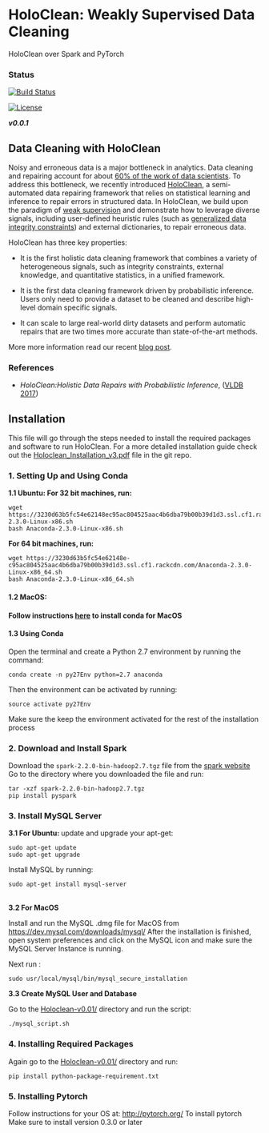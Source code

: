 # HoloClean: Weakly Supervised Data Cleaning
HoloClean over Spark and PyTorch

### Status

[![Build Status](https://travis-ci.com/HoloClean/HoloClean-v0.01.svg?token=YfAzBXp1E7FY9ZAqGDpk&branch=pytorch)](https://travis-ci.com/HoloClean/HoloClean-v0.01)

[![License](https://img.shields.io/badge/License-Apache%202.0-blue.svg)](https://opensource.org/licenses/Apache-2.0)


**_v0.0.1_**

## Data Cleaning with HoloClean
<p>
Noisy and erroneous data is a major bottleneck in analytics. Data cleaning and repairing account for about <a href="https://www.forbes.com/sites/gilpress/2016/03/23/data-preparation-most-time-consuming-least-enjoyable-data-science-task-survey-says/#259a5d256f63">60% of the work of data scientists</a>. To address this bottleneck, we recently introduced <a href="https://arxiv.org/abs/1702.00820">HoloClean</a>, a semi-automated data repairing framework that relies on statistical learning and inference to repair errors in structured data. In HoloClean, we build upon the paradigm of <a href="http://hazyresearch.github.io/snorkel/blog/weak_supervision.html">weak supervision</a> and demonstrate how to leverage diverse signals, including user-defined heuristic rules (such as <a href="http://dl.acm.org/citation.cfm?id=2511233">generalized data integrity constraints</a>) and external dictionaries, to repair erroneous data.
</p>


<p>HoloClean has three key properties:
</p>
<ul>
<li><p>It is the first holistic data cleaning framework that combines a variety of heterogeneous signals, such as integrity constraints, external knowledge, and quantitative statistics, in a unified framework.</p></li>
<li><p>It is the first data cleaning framework driven by probabilistic inference. Users only need to provide a dataset to be cleaned and describe high-level domain specific signals.</p></li>
<li><p>It can scale to large real-world dirty datasets and perform automatic repairs that are two times more accurate than state-of-the-art methods.</p></li>
</ul>

<p>
More more information read our recent <a href="http://dawn.cs.stanford.edu/2017/05/12/holoclean/">blog post</a>.
</p>

### References
* _HoloClean:Holistic Data Repairs with Probabilistic Inference_, ([VLDB 2017](https://arxiv.org/pdf/1702.00820.pdf))


## Installation

This file will go through the steps needed to install the required packages and software to run HoloClean. For a more detailed installation guide check out the [Holoclean_Installation_v3.pdf](https://github.com/HoloClean/HoloClean-v0.01/blob/pytorch/Holoclean_Installation_v3.pdf) file in the git repo.

### 1. Setting Up and Using Conda 
 <b>1.1 Ubuntu: </b>
 <b>For 32 bit machines, run:</b>
 
 ```
 wget https://3230d63b5fc54e62148ec95ac804525aac4b6dba79b00b39d1d3.ssl.cf1.rackcdn.com/Anaconda-2.3.0-Linux-x86.sh
bash Anaconda-2.3.0-Linux-x86.sh
 ```

<b>For 64 bit machines, run: </b>
```
wget https://3230d63b5fc54e62148e-c95ac804525aac4b6dba79b00b39d1d3.ssl.cf1.rackcdn.com/Anaconda-2.3.0-Linux-x86_64.sh
bash Anaconda-2.3.0-Linux-x86_64.sh
```
<h4>1.2 MacOS: <h4>

Follow instructions [here](https://conda.io/docs/user-guide/install/macos.html) to install conda for MacOS

<h4> 1.3 Using Conda </h4>
Open the terminal and create a Python 2.7 environment by running the command:

	conda create -n py27Env python=2.7 anaconda

Then the environment can be activated by running:

	source activate py27Env
Make sure the keep the environment activated for the rest of the installation process

### 2. Download and Install Spark
Download the ``spark-2.2.0-bin-hadoop2.7.tgz`` file from the [spark website](https://spark.apache.org/downloads.html)
Go to the directory where you downloaded the file and run:
```
tar -xzf spark-2.2.0-bin-hadoop2.7.tgz
pip install pyspark
```

### 3. Install MySQL Server
<b> 3.1 For Ubuntu: </b>
update and upgrade your apt-get:
```
sudo apt-get update	
sudo apt-get upgrade
```
Install MySQL by running:
```
sudo apt-get install mysql-server
```
<br>
<b> 3.2 For MacOS </b>

Install and run the MySQL .dmg file for MacOS from https://dev.mysql.com/downloads/mysql/
After the installation is finished, open system preferences and click on the MySQL icon and make sure the MySQL Server Instance is running.

Next run :
```
sudo usr/local/mysql/bin/mysql_secure_installation
```

<b> 3.3 Create MySQL User and Database </b>

Go to the [Holoclean-v0.01/](https://github.com/HoloClean/HoloClean-v0.01/tree/pytorch) directory and run the script:
```
./mysql_script.sh
```

### 4. Installing Required Packages
Again go to the [Holoclean-v0.01/](https://github.com/HoloClean/HoloClean-v0.01/tree/pytorch)  directory and run:
```
pip install python-package-requirement.txt
```

### 5. Installing Pytorch

Follow instructions for your OS at:
http://pytorch.org/
To install pytorch
Make sure to install version 0.3.0 or later


